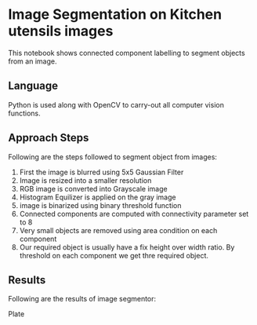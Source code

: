 # Image Segmentation on Kitchen utensils images
This notebook shows connected component labelling to segment objects from an image.

## Language
Python is used along with OpenCV to carry-out all computer vision functions.

## Approach Steps
Following are the steps followed to segment object from images:
1. First the image is blurred using 5x5 Gaussian Filter
2. Image is resized into a smaller resolution
3. RGB image is converted into Grayscale image
4. Histogram Equilizer is applied on the gray image
5. image is binarized using binary threshold function
6. Connected components are computed with connectivity parameter set to 8
7. Very small objects are removed using area condition on each component
8. Our required object is usually have a fix height over width ratio. By threshold on each component we get thre required object.

## Results
Following are the results of image segmentor:

Plate

